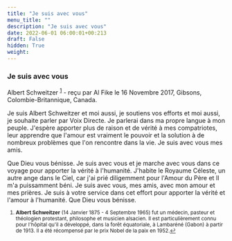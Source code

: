 ```yaml
---
title: "Je suis avec vous"
menu_title: ""
description: "Je suis avec vous"
date: 2022-06-01 06:00:01+00:213
draft: False
hidden: True
weight:
---
```

### Je suis avec vous

Albert Schweitzer <sup id="a1">[1](#f1)</sup> - reçu par Al Fike le 16 Novembre 2017, Gibsons, Colombie-Britannique, Canada.

Je suis Albert Schweitzer et moi aussi, je soutiens vos efforts et moi aussi, je souhaite parler par Voix Directe. Je parlerai dans ma propre langue à mon peuple. J'espère apporter plus de raison et de vérité à mes compatriotes, leur apprendre que l'amour est vraiment le pouvoir et la solution à de nombreux problèmes que l'on rencontre dans la vie. Je suis avec vous mes amis.

Que Dieu vous bénisse. Je suis avec vous et je marche avec vous dans ce voyage pour apporter la vérité à l'humanité. J'habite le Royaume Céleste, un autre ange dans le Ciel, car j'ai prié diligemment pour l'Amour du Père et Il m'a puissamment béni. Je suis avec vous, mes amis, avec mon amour et mes prières. Je suis à votre service dans cet effort pour apporter la vérité et l'amour à l'humanité. Que Dieu vous bénisse.
<small>

1. <large id="f1"> **Albert Schweitzer** (14 Janvier 1875 - 4 Septembre 1965) fut un médecin, pasteur et théologien protestant, philosophe et musicien alsacien. Il est particulièrement connu pour l'hôpital qu'il a développé, dans la forêt équatoriale, à Lambaréné (Gabon) à partir de 1913. Il a été récompensé par le prix Nobel de la paix en 1952.[↩](#a1)
